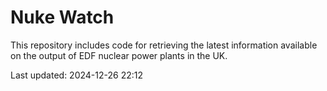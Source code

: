 # Nuke Watch

This repository includes code for retrieving the latest information available on the output of EDF nuclear power plants in the UK.

Last updated: 2024-12-26 22:12